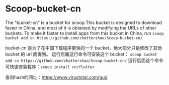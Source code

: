 # Scoop-bucket-cn
The "bucket-cn" is a bucket for scoop.This bucket is designed to download faster in China, and most of it is obtained by modifying the URLs of other buckets.
To make it faster to install apps from this bucket in China, run `scoop bucket add cn https://github.com/chatterzhao/Scoop-bucket-cn/`

bucket-cn 是为了在中国下载程序更快的一个 bucket，绝大部分只是修改了其他 bucket 的 url 而得到。
运行后面这行命令可安装这个 bucket： `scoop bucket add cn https://github.com/chatterzhao/Scoop-bucket-cn/`
运行后面这个命令可快速安装程序：`scoop install cn/flutter`

查询hash的网址：https://www.virustotal.com/gui/
